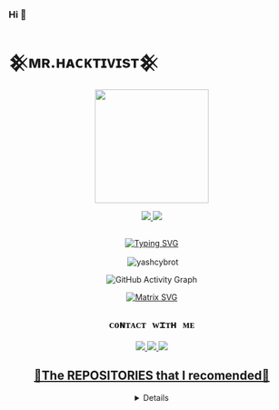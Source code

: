 ### Hi 👋

# 𒆜ᴍʀ.ʜᴀᴄᴋᴛɪᴠɪsᴛ𒆜

<div align="center">
  <img border-radius: 15px src="https://i.ibb.co/Mc77hKr/IMG-20220228-WA0024.jpg" width="200" height="200"/>

<p align="center">
  <a href="https://instagram.com/mr._hacktivist"><img src="https://img.shields.io/badge/Instagram-E4405F?style=for-the-badge&logo=instagram&logoColor=white"/> 
  <a href="https://wa.me/12062785249"><img src="https://img.shields.io/badge/WhatsApp-25D366?style=for-the-badge&logo=whatsapp&logoColor=white" />
</p>

## <!-- Typing SVG -->
<p align="center">
    <a href="https://git.io/J0hKr">
        <img
        src="https://readme-typing-svg.herokuapp.com?size=30&width=800&lines=꧁𒆜ᴍʀ.ʜᴀᴄᴋᴛɪᴠɪsᴛ𒆜꧂;IS+ALWAYS+HERE+FOR+YOUR+HELP+."
            alt="Typing SVG"
        />
    </a>
</p>

<p align="center">
<p>&nbsp;<img align="center" src="https://github-readme-stats.vercel.app/api?username=yashcybrot&show_icons=true&theme=dark&locale=en"alt="yashcybrot" /></p>
    
  <div align="center">
       
  ![GitHub Activity Graph](https://activity-graph.herokuapp.com/graph?username=yashcybrot&bg_color=000000&color=4fff67&line=4fff67&point=ffffff&area=true&hide_border=true)
  </div>
 

  [![Matrix SVG](https://raw.githubusercontent.com/rodrigograca31/rodrigograca31/master/matrix.svg)](https://chat.whatsapp.com/Imi0xFyoBmIBUSc7C947TL)

## ```ᴄᴏɴᴛᴀᴄᴛ ᴡɪᴛʜ ᴍᴇ```
<p align="center">
<a href="https://wa.me/12266460654"><img src="https://img.shields.io/badge/Contact Hacktivist-25D366?style=for-the-badge&logo=whatsapp&logoColor=white" />
<a href="https://chat.whatsapp.com/Imi0xFyoBmIBUSc7C947TL"><img src="https://img.shields.io/badge/Join Official GC-25D366?style=for-the-badge&logo=whatsapp&logoColor=white" />
<a href="https://youtube.com/channel/UCB1xRDTNMjT7XesNaELK20w"><img src="https://img.shields.io/badge/Subscribe-ff0000?style=for-the-badge&logo=youtube&logoColor=ff000000&link=https://www.youtube.com/c/BOTINDO" /><br>
</p>

## 🚀The REPOSITORIES that I recomended🚀
<details>
<summary>Click Here</summary>

![Kaoi][![ReadMe Card](https://github-readme-stats.vercel.app/api/pin/?username=yashcybrot&repo=Kaoi&theme=buefy)](https://github.com/yashcybrot/kaoi)

![Chitoge][![ReadMe Card](https://github-readme-stats.vercel.app/api/pin/?username=yashcybrot&repo=DogeBot3&theme=buefy)](https://github.com/yashcybrot/DogeBot3)

![Wizard-ser][![ReadMe Card](https://github-readme-stats.vercel.app/api/pin/?username=yashcybrot&repo=Wizard-ser&theme=buefy)](https://github.com/yashcybrot/Wizard-ser)

